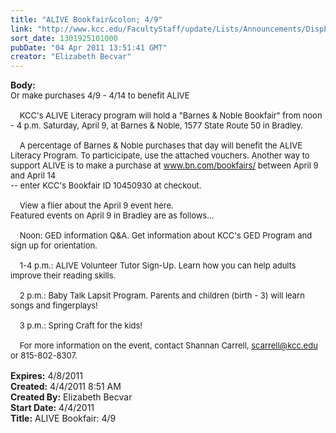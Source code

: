 ```yaml
---
title: "ALIVE Bookfair&colon; 4/9"
link: "http://www.kcc.edu/FacultyStaff/update/Lists/Announcements/DispForm.aspx?ID=202"
sort_date: 1301925101000
pubDate: "04 Apr 2011 13:51:41 GMT"
creator: "Elizabeth Becvar"
---
```


<div><b>Body:</b> <div class=ExternalClass0A78EB2E8E4F4D76947D9CABF27C69BB><div><font size=2>Or make purchases 4/9 - 4/14 to benefit ALIVE<br> <br>    KCC's ALIVE Literacy program will hold a &quot;Barnes &amp; Noble Bookfair&quot; from noon - 4 p.m. Saturday, April 9, at Barnes &amp; Noble, 1577 State Route 50 in Bradley.</font></div><font size=2>
<div><br>    A percentage of Barnes &amp; Noble purchases that day will benefit the ALIVE Literacy Program. To particicipate, use the attached vouchers. Another way to support ALIVE is to make a purchase at </font><a href="http://www.bn.com/bookfairs/"><font size=2>www.bn.com/bookfairs/</font></a><font size=2> between April 9 and April 14 </font></div>
<div><font size=2>-- enter KCC's Bookfair ID 10450930 at checkout.</font></div>
<div><font size=2><br>    View a flier about the April 9 event here. </font></div>
<div><font size=2>Featured events on April 9 in Bradley are as follows... </font></div><font size=2>
<div><br>    Noon: GED information Q&amp;A. Get information about KCC's GED Program and sign up for orientation.</div>
<div><br>    1-4 p.m.: ALIVE Volunteer Tutor Sign-Up. Learn how you can help adults improve their reading skills.</div>
<div><br>    2 p.m.: Baby Talk Lapsit Program. Parents and children (birth - 3) will learn songs and fingerplays!</div>
<div><br>    3 p.m.: Spring Craft for the kids!</div>
<div><br>    For more information on the event, contact Shannan Carrell, </font><a href="mailto:scarrell@kcc.edu"><font size=2>scarrell@kcc.edu</font></a><font size=2> or 815-802-8307.</font></div>
<div><font size=2> </font></div></div></div>
<div><b>Expires:</b> 4/8/2011</div>
<div><b>Created:</b> 4/4/2011 8:51 AM</div>
<div><b>Created By:</b> Elizabeth Becvar</div>
<div><b>Start Date:</b> 4/4/2011</div>
<div><b>Title:</b> ALIVE Bookfair: 4/9</div>
